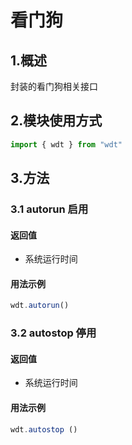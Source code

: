 # 看门狗

## 1.概述

封装的看门狗相关接口

## 2.模块使用方式

```javascript
import { wdt } from "wdt"
```

## 3.方法

### 3.1  autorun 启用

#### 返回值

- 系统运行时间

#### 用法示例

```javascript
wdt.autorun()
```

### 3.2  autostop 停用

#### 返回值

- 系统运行时间 

#### 用法示例

```javascript
wdt.autostop ()
```
